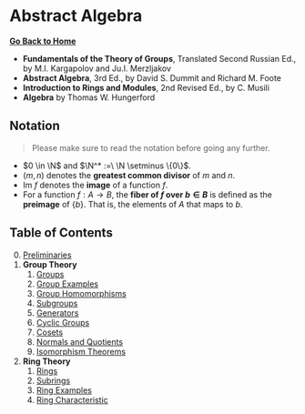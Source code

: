 # Abstract Algebra

[**Go Back to Home**](../../README.md)

* **Fundamentals of the Theory of Groups**, Translated Second Russian Ed., by M.I. Kargapolov and Ju.I. Merzljakov
* **Abstract Algebra**, 3rd Ed., by David S. Dummit and Richard M. Foote
* **Introduction to Rings and Modules**, 2nd Revised Ed., by C. Musili
* **Algebra** by Thomas W. Hungerford

## Notation

> Please make sure to read the notation before going any further.

* $0 \in \N$ and $\N^* :=\ \N \setminus \{0\}$.
* $(m,n)$ denotes the **greatest common divisor** of $m$ and $n$.
* $\text{Im }f$ denotes the **image** of a function $f$.
* For a function $f: A \to B$, the **fiber of $f$ over $b \in B$** is defined as the **preimage** of $\{b\}$. That is, the elements of $A$ that maps to $b$.

## Table of Contents

0. [Preliminaries](./00-preliminaries.md)
1. **Group Theory**
    1. [Groups](./01-group-theory/01-groups.md)
    2. [Group Examples](./01-group-theory/02-group-examples.md)
    3. [Group Homomorphisms](./01-group-theory/03-group-homomorphisms.md)
    4. [Subgroups](./01-group-theory/04-subgroups.md)
    5. [Generators](./01-group-theory/05-generators.md)
    6. [Cyclic Groups](./01-group-theory/06-cyclic-groups.md)
    7. [Cosets](./01-group-theory/07-cosets.md)
    8. [Normals and Quotients](./01-group-theory/08-normals-and-quotients.md)
    9. [Isomorphism Theorems](./01-group-theory/09-isomorphism-theorems.md)
2. **Ring Theory**
    1. [Rings](./02-ring-theory/01-rings.md)
    2. [Subrings](./02-ring-theory/02-subrings.md)
    3. [Ring Examples](./02-ring-theory/03-ring-examples.md)
    4. [Ring Characteristic](./02-ring-theory/04-ring-characteristic.md)
